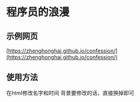 # 程序员的浪漫

## 示例网页
[https://zhenghonghai.github.io/confession/](https://zhenghonghai.github.io/confession/)

## 使用方法

在html修改名字和时间
背景要修改的话，直接换掉即可


